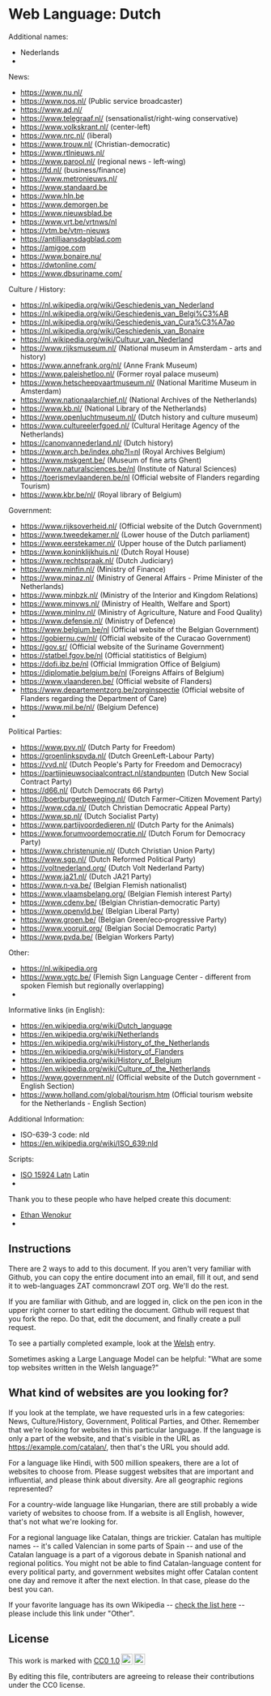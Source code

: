 # Web Language: Dutch

Additional names:
- Nederlands
- 

News:
- https://www.nu.nl/
- https://www.nos.nl/ (Public service broadcaster)
- https://www.ad.nl/
- https://www.telegraaf.nl/ (sensationalist/right-wing conservative)
- https://www.volkskrant.nl/ (center-left)
- https://www.nrc.nl/ (liberal)
- https://www.trouw.nl/ (Christian-democratic)
- https://www.rtlnieuws.nl/
- https://www.parool.nl/ (regional news - left-wing)
- https://fd.nl/ (business/finance)
- https://www.metronieuws.nl/
- https://www.standaard.be
- https://www.hln.be
- https://www.demorgen.be
- https://www.nieuwsblad.be
- https://www.vrt.be/vrtnws/nl
- https://vtm.be/vtm-nieuws
- https://antilliaansdagblad.com
- https://amigoe.com
- https://www.bonaire.nu/
- https://dwtonline.com/
- https://www.dbsuriname.com/


Culture / History:
- https://nl.wikipedia.org/wiki/Geschiedenis_van_Nederland
- https://nl.wikipedia.org/wiki/Geschiedenis_van_Belgi%C3%AB
- https://nl.wikipedia.org/wiki/Geschiedenis_van_Cura%C3%A7ao
- https://nl.wikipedia.org/wiki/Geschiedenis_van_Bonaire
- https://nl.wikipedia.org/wiki/Cultuur_van_Nederland
- https://www.rijksmuseum.nl/ (National museum in Amsterdam - arts and history)
- https://www.annefrank.org/nl/ (Anne Frank Museum)
- https://www.paleishetloo.nl/ (Former royal palace museum)
- https://www.hetscheepvaartmuseum.nl/ (National Maritime Museum in Amsterdam)
- https://www.nationaalarchief.nl/ (National Archives of the Netherlands)
- https://www.kb.nl/ (National Library of the Netherlands)
- https://www.openluchtmuseum.nl/ (Dutch history and culture museum)
- https://www.cultureelerfgoed.nl/ (Cultural Heritage Agency of the Netherlands)
- https://canonvannederland.nl/ (Dutch history)
- https://www.arch.be/index.php?l=nl (Royal Archives Belgium)
- https://www.mskgent.be/ (Museum of fine arts Ghent)
- https://www.naturalsciences.be/nl (Institute of Natural Sciences)
- https://toerismevlaanderen.be/nl (Official website of Flanders regarding Tourism)
- https://www.kbr.be/nl/ (Royal library of Belgium)
  
Government:
- https://www.rijksoverheid.nl/ (Official website of the Dutch Government)
- https://www.tweedekamer.nl/ (Lower house of the Dutch parliament)
- https://www.eerstekamer.nl/ (Upper house of the Dutch parliament)
- https://www.koninklijkhuis.nl/ (Dutch Royal House)
- https://www.rechtspraak.nl/ (Dutch Judiciary)
- https://www.minfin.nl/ (Ministry of Finance)
- https://www.minaz.nl/ (Ministry of General Affairs - Prime Minister of the Netherlands)
- https://www.minbzk.nl/ (Ministry of the Interior and Kingdom Relations)
- https://www.minvws.nl/ (Ministry of Health, Welfare and Sport)
- https://www.minlnv.nl/ (Ministry of Agriculture, Nature and Food Quality)
- https://www.defensie.nl/ (Ministry of Defence)
- https://www.belgium.be/nl (Official website of the Belgian Government)
- https://gobiernu.cw/nl/ (Official website of the Curacao Government)
- https://gov.sr/ (Official website of the Suriname Government)
- https://statbel.fgov.be/nl (Official statitistics of Belgium)
- https://dofi.ibz.be/nl (Official Immigration Office of Belgium)
- https://diplomatie.belgium.be/nl (Foreigns Affairs of Belgium)
- https://www.vlaanderen.be/ (Official website of Flanders)
- https://www.departementzorg.be/zorginspectie (Official website of Flanders regarding the Department of Care)
- https://www.mil.be/nl/ (Belgium Defence)
- 
  
  


Political Parties:
- https://www.pvv.nl/ (Dutch Party for Freedom)
- https://groenlinkspvda.nl/ (Dutch GreenLeft-Labour Party)
- https://vvd.nl/ (Dutch People's Party for Freedom and Democracy)
- https://partijnieuwsociaalcontract.nl/standpunten (Dutch New Social Contract Party)
- https://d66.nl/ (Dutch Democrats 66 Party)
- https://boerburgerbeweging.nl/ (Dutch Farmer–Citizen Movement Party)
- https://www.cda.nl/ (Dutch Christian Democratic Appeal Party)
- https://www.sp.nl/ (Dutch Socialist Party)
- https://www.partijvoordedieren.nl/ (Dutch Party for the Animals)
- https://www.forumvoordemocratie.nl/ (Dutch Forum for Democracy Party)
- https://www.christenunie.nl/ (Dutch Christian Union Party)
- https://www.sgp.nl/ (Dutch Reformed Political Party)
- https://voltnederland.org/ (Dutch Volt Nederland Party)
- https://www.ja21.nl/ (Dutch JA21 Party)
- https://www.n‑va.be/ (Belgian Flemish nationalist)
- https://www.vlaamsbelang.org/ (Belgian Flemish interest Party)
- https://www.cdenv.be/ (Belgian Christian‑democratic Party)
- https://www.openvld.be/ (Belgian Liberal Party)
- https://www.groen.be/ (Belgian Green/eco‑progressive Party)
- https://www.vooruit.org/ (Belgian Social Democratic Party)
- https://www.pvda.be/ (Belgian Workers Party)

Other:
- https://nl.wikipedia.org
- https://www.vgtc.be/ (Flemish Sign Language Center - different from spoken Flemish but regionally overlapping)
- 

Informative links (in English):
- https://en.wikipedia.org/wiki/Dutch_language
- https://en.wikipedia.org/wiki/Netherlands
- https://en.wikipedia.org/wiki/History_of_the_Netherlands
- https://en.wikipedia.org/wiki/History_of_Flanders
- https://en.wikipedia.org/wiki/History_of_Belgium
- https://en.wikipedia.org/wiki/Culture_of_the_Netherlands
- https://www.government.nl/ (Official website of the Dutch government - English Section)
- https://www.holland.com/global/tourism.htm (Official tourism website for the Netherlands - English Section)

Additional Information:
- ISO-639-3 code: nld
- https://en.wikipedia.org/wiki/ISO_639:nld


Scripts:
- <a href="https://en.wikipedia.org/wiki/ISO_15924">ISO 15924 Latn</a> Latin
- 

Thank you to these people who have helped create this document:
- [Ethan Wenokur](https://github.com/e-Winnie)
- 

## Instructions

There are 2 ways to add to this document. If you aren't very familiar
with Github, you can copy the entire document into an email, fill it
out, and send it to web-languages ZAT commoncrawl ZOT org. We'll do the rest.

If you are familiar with Github, and are logged in, click on the pen
icon in the upper right corner to start editing the document.
Github will request that you fork the repo. Do that, edit the
document, and finally create a pull request.

To see a partially completed example, look at the
[Welsh](../living/welsh.md) entry.

Sometimes asking a Large Language Model can be helpful: "What are some
top websites written in the Welsh language?"

## What kind of websites are you looking for?

If you look at the template, we have requested urls in a few
categories: News, Culture/History, Government, Political Parties, and
Other. Remember that we're looking for websites in this particular
language. If the language is only a part of the website, and that's
visible in the URL as https://example.com/catalan/, then that's the
URL you should add.

For a language like Hindi, with 500 million speakers, there are a lot
of websites to choose from. Please suggest websites that are important
and influential, and please think about diversity. Are all geographic
regions represented?

For a country-wide language like Hungarian, there are still probably a
wide variety of websites to choose from. If a website is all English,
however, that's not what we're looking for.

For a regional language like Catalan, things are trickier. Catalan has
multiple names -- it's called Valencian in some parts of Spain -- and
use of the Catalan language is a part of a vigorous debate in Spanish
national and regional politics. You might not be able to find
Catalan-language content for every political party, and government
websites might offer Catalan content one day and remove it after
the next election. In that case, please do the best you can.

If your favorite language has its own Wikipedia -- [check the list here](https://en.wikipedia.org/wiki/List_of_Wikipedias) --
please include this link under "Other".

## License

<p xmlns:cc="http://creativecommons.org/ns#" >This work is marked with <a href="https://creativecommons.org/publicdomain/zero/1.0/?ref=chooser-v1" target="_blank" rel="license noopener noreferrer" style="display:inline-block;">CC0 1.0<img style="height:22px!important;margin-left:3px;vertical-align:text-bottom;" src="https://mirrors.creativecommons.org/presskit/icons/cc.svg?ref=chooser-v1" alt=""><img style="height:22px!important;margin-left:3px;vertical-align:text-bottom;" src="https://mirrors.creativecommons.org/presskit/icons/zero.svg?ref=chooser-v1" alt=""></a></p>

By editing this file, contributers are agreeing to release their contributions under the CC0 license.
